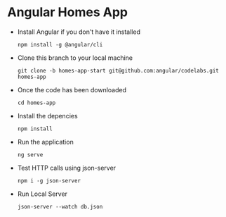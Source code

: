 # Angular Homes App

-   Install Angular if you don't have it installed

    `npm install -g @angular/cli`

-   Clone this branch to your local machine

    `git clone -b homes-app-start git@github.com:angular/codelabs.git homes-app`

-   Once the code has been downloaded

    `cd homes-app`

-   Install the depencies

    `npm install`

-   Run the application

    `ng serve`

-   Test HTTP calls using json-server

    `npm i -g json-server`

-   Run Local Server

    `json-server --watch db.json`
